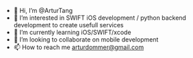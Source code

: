 - 👋 Hi, I’m @ArturTang
- 👀 I’m interested in SWIFT iOS development / python backend development to create usefull services
- 🌱 I’m currently learning iOS/SWIFT/xcode 
- 💞️ I’m looking to collaborate on mobile development
- 📫 How to reach me arturdommer@gmail.com

<!---
ArturTang/ArturTang is a ✨ special ✨ repository because its `README.md` (this file) appears on your GitHub profile.
You can click the Preview link to take a look at your changes.
--->
